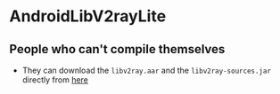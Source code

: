 # AndroidLibV2rayLite

## People who can't compile themselves
- They can download the `libv2ray.aar` and the `libv2ray-sources.jar` directly from [here](https://github.com/omid-the-great/AndroidLibV2rayLite/releases)

